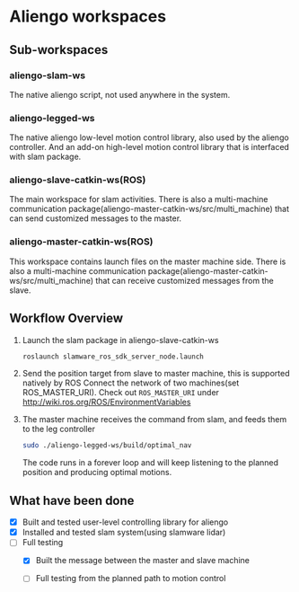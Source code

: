 # Aliengo workspaces

## Sub-workspaces
### aliengo-slam-ws
The native aliengo script, not used anywhere in the system.

### aliengo-legged-ws
The native aliengo low-level motion control library, also used by the aliengo controller. And an add-on high-level motion control library that is interfaced with slam package.

### aliengo-slave-catkin-ws(ROS)
The main workspace for slam activities. There is also a multi-machine communication package(aliengo-master-catkin-ws/src/multi_machine) that can send customized messages to the master.

### aliengo-master-catkin-ws(ROS)
This workspace contains launch files on the master machine side. There is also a multi-machine communication package(aliengo-master-catkin-ws/src/multi_machine) that can receive customized messages from the slave.

## Workflow Overview
1. Launch the slam package in aliengo-slave-catkin-ws
    ```sh
    roslaunch slamware_ros_sdk_server_node.launch 
    ```

2. Send the position target from slave to master machine, this is supported natively by ROS
    Connect the network of two machines(set ROS_MASTER_URI). Check out `ROS_MASTER_URI` under http://wiki.ros.org/ROS/EnvironmentVariables

3. The master machine receives the command from slam, and feeds them to the leg controller
    ```sh
    sudo ./aliengo-legged-ws/build/optimal_nav
    ```
    The code runs in a forever loop and will keep listening to the planned position and producing optimal motions.

## What have been done

- [x] Built and tested user-level controlling library for aliengo
- [x] Installed and tested slam system(using slamware lidar)
- [ ] Full testing
    - [x] Built the message between the master and slave machine
    - [ ] Full testing from the planned path to motion control


